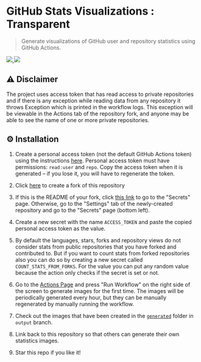 # GitHub Stats Visualizations : Transparent
> Generate visualizations of GitHub user and repository statistics using GitHub
Actions.

<a href="https://github.com/YuanYap">

![](https://raw.githubusercontent.com/YuanYap/GitHub-Stats/output/generated/overview.svg)
![](https://raw.githubusercontent.com/YuanYap/GitHub-Stats/output/generated/languages.svg)

</a>


## ⚠️ Disclaimer

The project uses access token that has read access to private repositories and if there is any
exception while reading data from any repository it throws Exception which is printed in the workflow logs. 
This exception will be viewable in the Actions tab of the repository fork, and
anyone may be able to see the name of one or more private repositories.

## ⚙️ Installation


1. Create a personal access token (not the default GitHub Actions token) using
   the instructions
   [here](https://docs.github.com/en/github/authenticating-to-github/creating-a-personal-access-token).
   Personal access token must have permissions: `read:user` and `repo`. Copy
   the access token when it is generated – if you lose it, you will have to
   regenerate the token.

2. Click [here](https://github.com/YuanYap/GitHub-Stats/fork) to create a
   fork of this repository

3. If this is the README of your fork, click [this
   link](../../settings/secrets/actions) to go to the "Secrets" page.
   Otherwise, go to the "Settings" tab of the newly-created repository and go
   to the "Secrets" page (bottom left).
   
   
4. Create a new secret with the name `ACCESS_TOKEN` and paste the copied
   personal access token as the value.



5. By default the languages, stars, forks and repository views do not consider stats from 
   public repositories that you have forked and contributed to. But if you want to count stats from
   forked repositories also you can do so by creating a new secret called `COUNT_STATS_FROM_FORKS`. 
   For the value you can put any random value because the action only checks if the secret is set or not.


6. Go to the [Actions Page](../../actions?query=workflow%3A"Generate+Stats+Images") and press "Run
   Workflow" on the right side of the screen to generate images for the first
   time. The images will be periodically generated every hour, but they can be
   manually regenerated by manually running the workflow.

7. Check out the images that have been created in the [`generated`](../output/generated)
   folder in `output` branch.

8. Link back to this repository so that others can generate their own
   statistics images.

8. Star this repo if you like it!


<br>
<br>
